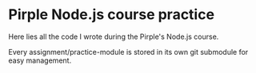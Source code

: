 # Pirple Node.js course practice

Here lies all the code I wrote during the Pirple's Node.js course.

Every assignment/practice-module is stored in its own git submodule for easy management.
